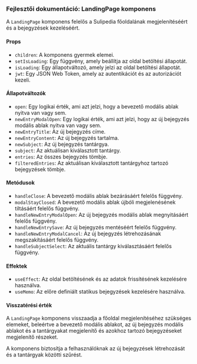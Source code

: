 ### Fejlesztői dokumentáció: LandingPage komponens

A `LandingPage` komponens felelős a Sulipedia főoldalának megjelenítéséért és a bejegyzések kezeléséért.

#### Props

- `children`: A komponens gyermek elemei.
- `setIsLoading`: Egy függvény, amely beállítja az oldal betöltési állapotát.
- `isLoading`: Egy állapotváltozó, amely jelzi az oldal betöltési állapotát.
- `jwt`: Egy JSON Web Token, amely az autentikációt és az autorizációt kezeli.

#### Állapotváltozók

- `open`: Egy logikai érték, ami azt jelzi, hogy a bevezető modális ablak nyitva van vagy sem.
- `newEntryModalOpen`: Egy logikai érték, ami azt jelzi, hogy az új bejegyzés modális ablak nyitva van vagy sem.
- `newEntryTitle`: Az új bejegyzés címe.
- `newEntryContent`: Az új bejegyzés tartalma.
- `newSubject`: Az új bejegyzés tantárgya.
- `subject`: Az aktuálisan kiválasztott tantárgy.
- `entries`: Az összes bejegyzés tömbje.
- `filteredEntries`: Az aktuálisan kiválasztott tantárgyhoz tartozó bejegyzések tömbje.

#### Metódusok

- `handleClose`: A bevezető modális ablak bezárásáért felelős függvény.
- `modalStayClosed`: A bevezető modális ablak újbóli megjelenésének tiltásáért felelős függvény.
- `handleNewEntryModalOpen`: Az új bejegyzés modális ablak megnyitásáért felelős függvény.
- `handleNewEntrySave`: Az új bejegyzés mentéséért felelős függvény.
- `handleNewEntryModalCancel`: Az új bejegyzés létrehozásának megszakításáért felelős függvény.
- `handleSubjectSelect`: Az aktuális tantárgy kiválasztásáért felelős függvény.

#### Effektek

- `useEffect`: Az oldal betöltésének és az adatok frissítésének kezelésére használva.
- `useMemo`: Az előre definiált statikus bejegyzések kezelésére használva.

#### Visszatérési érték

A `LandingPage` komponens visszaadja a főoldal megjelenítéséhez szükséges elemeket, beleértve a bevezető modális ablakot, az új bejegyzés modális ablakot és a tantárgyakat megjelenítő és azokhoz tartozó bejegyzéseket megjelenítő részeket.

A komponens biztosítja a felhasználóknak az új bejegyzések létrehozását és a tantárgyak közötti szűrést.
